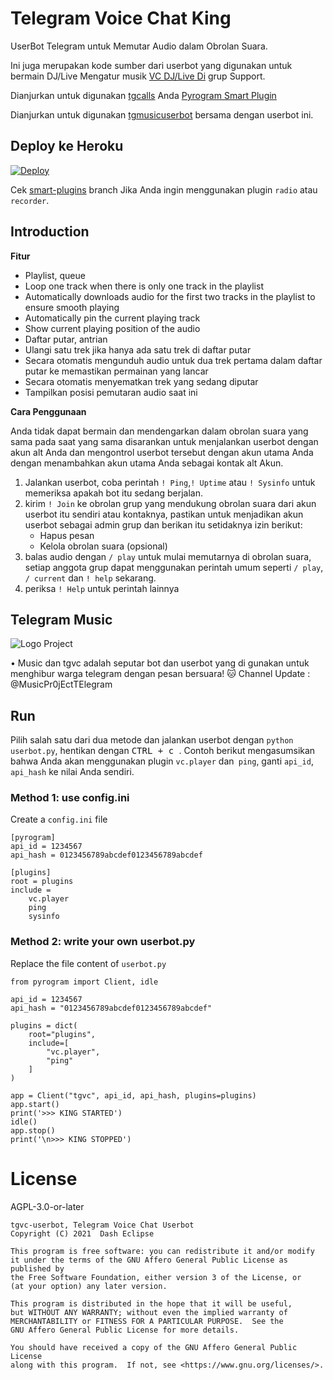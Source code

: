 # Telegram Voice Chat King

UserBot Telegram untuk Memutar Audio dalam Obrolan Suara.

Ini juga merupakan kode sumber dari userbot yang digunakan untuk bermain
DJ/Live Mengatur musik [VC DJ/Live Di](https://t.me/King-Userbot) grup Support.

Dianjurkan untuk digunakan [tgcalls](https://github.com/MarshalX/tgcalls)
Anda [Pyrogram Smart Plugin](https://docs.pyrogram.org/topics/smart-plugins)

Dianjurkan untuk digunakan [tgmusicuserbot](https://github.com/apisuserbot/tgvc-King)
bersama dengan userbot ini.

## Deploy ke Heroku

[![Deploy](https://www.herokucdn.com/deploy/button.svg)](https://heroku.com/deploy?template=https://github.com/apisuserbot/tgvc-King/tree/dev)


Cek [smart-plugins](https://github.com/callsmusic/tgvc-userbot/tree/smart-plugins)
branch Jika Anda ingin menggunakan plugin `radio` atau` recorder`.
## Introduction

**Fitur**

- Playlist, queue
- Loop one track when there is only one track in the playlist
- Automatically downloads audio for the first two tracks in the playlist to
  ensure smooth playing
- Automatically pin the current playing track
- Show current playing position of the audio
- Daftar putar, antrian
- Ulangi satu trek jika hanya ada satu trek di daftar putar
- Secara otomatis mengunduh audio untuk dua trek pertama dalam daftar putar ke
  memastikan permainan yang lancar
- Secara otomatis menyematkan trek yang sedang diputar
- Tampilkan posisi pemutaran audio saat ini

**Cara Penggunaan**

Anda tidak dapat bermain dan mendengarkan dalam obrolan suara yang sama pada saat yang sama
disarankan untuk menjalankan userbot dengan akun alt Anda dan mengontrol userbot tersebut
dengan akun utama Anda dengan menambahkan akun utama Anda sebagai kontak alt
Akun. 

1. Jalankan userbot, coba perintah `! Ping`,`! Uptime` atau `! Sysinfo` untuk memeriksa apakah
   bot itu sedang berjalan.
2. kirim `! Join` ke obrolan grup yang mendukung obrolan suara dari akun userbot itu sendiri
   atau kontaknya, pastikan untuk menjadikan akun userbot sebagai admin grup dan berikan
   itu setidaknya izin berikut:
    - Hapus pesan
    - Kelola obrolan suara (opsional)
3. balas audio dengan `/ play` untuk mulai memutarnya di obrolan suara, setiap
   anggota grup dapat menggunakan perintah umum seperti `/ play`,` / current`
   dan `! help` sekarang.
4. periksa `! Help` untuk perintah lainnya

## Telegram Music
![Logo Project](https://telegra.ph/file/0defa48ac7a3c240cc5a0.jpg)

• Music dan tgvc adalah seputar bot dan userbot yang di gunakan untuk menghibur warga telegram dengan pesan bersuara!
   🐱 Channel Update : @MusicPr0jEctTElegram

## Run

Pilih salah satu dari dua metode dan jalankan userbot dengan
`python userbot.py`, hentikan dengan <kbd> CTRL + c </kbd>. Contoh berikut mengasumsikan
bahwa Anda akan menggunakan plugin `vc.player` dan` ping`, ganti
`api_id`,` api_hash` ke nilai Anda sendiri.

### Method 1: use config.ini

Create a `config.ini` file

```
[pyrogram]
api_id = 1234567
api_hash = 0123456789abcdef0123456789abcdef

[plugins]
root = plugins
include =
    vc.player
    ping
    sysinfo
```

### Method 2: write your own userbot.py

Replace the file content of `userbot.py`

```
from pyrogram import Client, idle

api_id = 1234567
api_hash = "0123456789abcdef0123456789abcdef"

plugins = dict(
    root="plugins",
    include=[
        "vc.player",
        "ping"
    ]
)

app = Client("tgvc", api_id, api_hash, plugins=plugins)
app.start()
print('>>> KING STARTED')
idle()
app.stop()
print('\n>>> KING STOPPED')
```

# License

AGPL-3.0-or-later

```
tgvc-userbot, Telegram Voice Chat Userbot
Copyright (C) 2021  Dash Eclipse

This program is free software: you can redistribute it and/or modify
it under the terms of the GNU Affero General Public License as published by
the Free Software Foundation, either version 3 of the License, or
(at your option) any later version.

This program is distributed in the hope that it will be useful,
but WITHOUT ANY WARRANTY; without even the implied warranty of
MERCHANTABILITY or FITNESS FOR A PARTICULAR PURPOSE.  See the
GNU Affero General Public License for more details.

You should have received a copy of the GNU Affero General Public License
along with this program.  If not, see <https://www.gnu.org/licenses/>.
```

